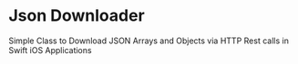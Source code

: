 # Json Downloader
Simple Class to Download JSON Arrays and Objects via HTTP Rest calls in Swift iOS Applications
